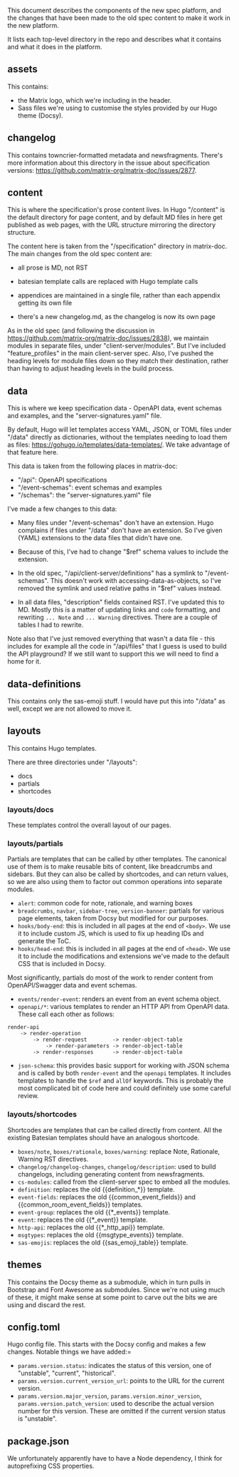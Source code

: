 
This document describes the components of the new spec platform, and the changes that have been made to the old spec content to make it work in the new platform.

It lists each top-level directory in the repo and describes what it contains and what it does in the platform.

## assets

This contains:
* the Matrix logo, which we're including in the header.
* Sass files we're using to customise the styles provided by our Hugo theme (Docsy).

## changelog

This contains towncrier-formatted metadata and newsfragments. There's more information about this directory in the issue about specification versions: https://github.com/matrix-org/matrix-doc/issues/2877.

## content

This is where the specification's prose content lives. In Hugo "/content" is the default directory for page content, and by default MD files in here get published as web pages, with the URL structure mirroring the directory structure.

The content here is taken from the "/specification" directory in matrix-doc.
The main changes from the old spec content are:

* all prose is MD, not RST

* batesian template calls are replaced with Hugo template calls

* appendices are maintained in a single file, rather than each appendix getting its own file

* there's a new changelog.md, as the changelog is now its own page

As in the old spec (and following the discussion in https://github.com/matrix-org/matrix-doc/issues/2838), we maintain modules in separate files, under "client-server/modules". But I've included "feature_profiles" in the main client-server spec. Also, I've pushed the heading levels for module files down so they match their destination, rather than having to adjust heading levels in the build process.

## data

This is where we keep specification data - OpenAPI data, event schemas and examples, and the "server-signatures.yaml" file.

By default, Hugo will let templates access YAML, JSON, or TOML files under "/data" directly as dictionaries, without the templates needing to load them as files: https://gohugo.io/templates/data-templates/. We take advantage of that feature here.

This data is taken from the following places in matrix-doc:

* "/api": OpenAPI specifications
* "/event-schemas": event schemas and examples
* "/schemas": the "server-signatures.yaml" file

I've made a few changes to this data:

* Many files under "/event-schemas" don't have an extension. Hugo complains if files under "/data" don't have an extension. So I've given (YAML) extensions to the data files that didn't have one.

* Because of this, I've had to change "$ref" schema values to include the extension.

* In the old spec, "/api/client-server/definitions" has a symlink to "/event-schemas". This doesn't work with accessing-data-as-objects, so I've removed the symlink and used relative paths in "$ref" values instead.

* In all data files, "description" fields contained RST. I've updated this to MD. Mostly this is a matter of updating links and `code` formatting, and rewriting `... Note` and `... Warning` directives. There are a couple of tables I had to rewrite.

Note also that I've just removed everything that wasn't a data file - this includes for example all the code in "/api/files" that I guess is used to build the API playground? If we still want to support this we will need to find a home for it.

## data-definitions

This contains only the sas-emoji stuff. I would have put this into "/data" as well, except we are not allowed to move it.

## layouts

This contains Hugo templates.

There are three directories under "/layouts":

* docs
* partials
* shortcodes

### layouts/docs

These templates control the overall layout of our pages.

### layouts/partials

Partials are templates that can be called by other templates. The canonical use of them is to make reusable bits of content, like breadcrumbs and sidebars. But they can also be called by shortcodes, and can return values, so we are also using them to factor out common operations into separate modules.

* `alert`: common code for note, rationale, and warning boxes
* `breadcrumbs`, `navbar`, `sidebar-tree`, `version-banner`: partials for various page elements, taken from Docsy but modified for our purposes.
* `hooks/body-end`: this is included in all pages at the end of `<body>`. We use it to include custom JS, which is used to fix up heading IDs and generate the ToC.
* `hooks/head-end`: this is included in all pages at the end of `<head>`. We use it to include the modifications and extensions we've made to the default CSS that is included in Docsy.

Most significantly, partials do most of the work to render content from OpenAPI/Swagger data and event schemas.

* `events/render-event`: renders an event from an event schema object.
* `openapi/*`: various templates to render an HTTP API from OpenAPI data. These call each other as follows:

```
render-api
    -> render-operation
        -> render-request        -> render-object-table
            -> render-parameters -> render-object-table
        -> render-responses      -> render-object-table
```

* `json-schema`: this provides basic support for working with JSON schema and is called by both `render-event` and the `openapi` templates. It includes templates to handle the `$ref` and `allOf` keywords. This is probably the most complicated bit of code here and could definitely use some careful review.

### layouts/shortcodes

Shortcodes are templates that can be called directly from content. All the existing Batesian templates should have an analogous shortcode.

* `boxes/note`, `boxes/rationale`, `boxes/warning`: replace Note, Rationale, Warning RST directives.
* `changelog/changelog-changes`, `changelog/description`: used to build changelogs, including generating content from newsfragments.
* `cs-modules`: called from the client-server spec to embed all the modules.
* `definition`: replaces the old {{definition_*}} template.
* `event-fields`: replaces the old {{common_event_fields}} and {{common_room_event_fields}} templates.
* `event-group`: replaces the old {{*_events}} template.
* `event`: replaces the old {{*_event}} template.
* `http-api`: replaces the old {{*_http_api}} template.
* `msgtypes`: replaces the old {{msgtype_events}} template.
* `sas-emojis`: replaces the old {{sas_emoji_table}} template.

## themes

This contains the Docsy theme as a submodule, which in turn pulls in Bootstrap and Font Awesome as submodules. Since we're not using much of these, it might make sense at some point to carve out the bits we are using and discard the rest.

## config.toml

Hugo config file. This starts with the Docsy config and makes a few changes. Notable things we have added:=

* `params.version.status`: indicates the status of this version, one of "unstable", "current", "historical".
* `params.version.current_version_url`: points to the URL for the  current version.
* `params.version.major_version`, `params.version.minor_version`, `params.version.patch_version`: used to describe the actual version number for this version. These are omitted if the current version status is "unstable".

## package.json

We unfortunately apparently have to have a Node dependency, I think for autoprefixing CSS properties.
